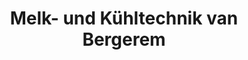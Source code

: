 ---
title: "Melk- und Kühltechnik van Bergerem"
url: /weeze/melk-und-kuehltechnik-van-bergerem/
shop: Maschinen
---